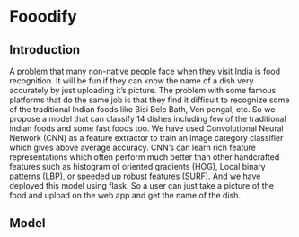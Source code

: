 # Fooodify
## Introduction
A problem that many non-native people face when they visit India is food recognition. It will be fun if they can know the name of a dish very accurately by just uploading it’s picture. The problem with some famous platforms that do the same job is that they find it difficult to recognize some of the traditional Indian foods like Bisi Bele Bath, Ven pongal, etc. So we propose a model that can classify 14 dishes including few of the traditional indian foods and some fast foods too. We have used Convolutional Neural Network (CNN) as a feature extractor to train an image category classifier which gives above average accuracy. CNN’s can learn rich feature representations which often perform much better than other handcrafted features such as histogram of oriented gradients (HOG), Local binary patterns (LBP), or speeded up robust features (SURF). And we have deployed this model using flask. So a user can just take a picture of the food and upload on the web app and get the name of the dish.

## Model 
